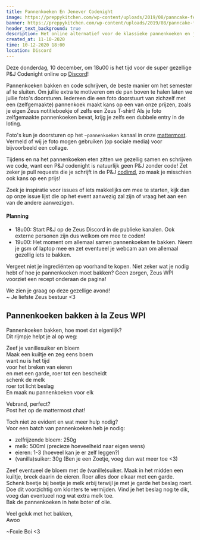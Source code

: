 ```yaml
---
title: Pannenkoeken En Jenever Codenight
image: https://preppykitchen.com/wp-content/uploads/2019/08/panncake-feature-n-768x1088.jpg
banner: https://preppykitchen.com/wp-content/uploads/2019/08/panncake-feature-n-768x1088.jpg
header_text_background: true
description: Het online alternatief voor de klassieke pannenkoeken en jenever codenight. Gezelligheid alom!
created_at: 11-10-2020
time: 10-12-2020 18:00
location: Discord
---
```


Deze donderdag, 10 december, om 18u00 is het tijd voor de super gezellige P&J Codenight online op [Discord][discord]!

Pannenkoeken bakken en code schrijven, de beste manier om het semester af te sluiten. Om jullie extra te motiveren om de pan boven te halen laten we jullie foto's doorsturen. Iedereen die een foto doorstuurt van zichzelf met een (zelfgemaakte) pannenkoek maakt kans op een van onze prijzen, zoals je eigen Zeus notitieboekje of zelfs een Zeus T-shirt! Als je foto zelfgemaakte pannenkoeken bevat, krijg je zelfs een dubbele entry in de loting.

Foto's kun je doorsturen op het `~pannenkoeken` kanaal in onze [mattermost][mattermost]. Vermeld of wij je foto mogen gebruiken (op sociale media) voor bijvoorbeeld een collage.

Tijdens en na het pannenkoeken eten zitten we gezellig samen en schrijven we code, want een P&J codenight is natuurlijk geen P&J zonder code!
Zet zeker je pull requests die je schrijft in de P&J [codimd][p&jmd], zo maak je misschien ook kans op een prijs!

Zoek je inspiratie voor issues of iets makkelijks om mee te starten, kijk dan op onze issue lijst die op het event aanwezig zal zijn of vraag het aan een van de andere aanwezigen.

#### Planning

- 18u00: Start P&J op de Zeus Discord in de publieke kanalen. Ook externe personen zijn dus welkom om mee te coden!
- 19u00: Het moment om allemaal samen pannenkoeken te bakken. Neem je gsm of laptop mee en zet eventueel je webcam aan om allemaal gezellig iets te bakken.

Vergeet niet je ingrediënten op voorhand te kopen. Niet zeker wat je nodig hebt of hoe je pannenkoeken moet bakken? Geen zorgen, Zeus WPI voorziet een recept onderaan de pagina!

We zien je graag op deze gezellige avond!  
~ Je liefste Zeus bestuur <3

[discord]: https://discord.gg/qt4fNkVZ9Y
[mattermost]: https://mattermost.zeus.gent
[p&jmd]: https://codimd.zeus.gent/s/1OMowODnO#

## Pannenkoeken bakken à la Zeus WPI

Pannenkoeken bakken, hoe moet dat eigenlijk?  
Dit rijmpje helpt je al op weg:

Zeef je vanillesuiker en bloem  
Maak een kuiltje en zeg eens boem  
want nu is het tijd  
voor het breken van eieren  
en met een garde, roer tot een bescheidt  
schenk de melk  
roer tot licht beslag  
En maak nu pannenkoeken voor elk

Vebrand, perfect?  
Post het op de mattermost chat!

Toch niet zo evident en wat meer hulp nodig?  
Voor een batch van pannenkoeken heb je nodig:

- zelfrijzende bloem: 250g
- melk: 500ml (precieze hoeveelheid naar eigen wens)
- eieren: 1-3 (hoeveel kan je er zelf leggen?)
- (vanilla)suiker: 30g (Ben je een Zoetje, voeg dan wat meer toe <3)

Zeef eventueel de bloem met de (vanille)suiker. Maak in het midden een kuiltje, breek daarin de eieren. Roer alles door elkaar met een garde.
Schenk beetje bij beetje je melk erbij terwijl je met je garde het beslag roert. Doe dit voorzichtig om klonters te vermijden.
Vind je het beslag nog te dik, voeg dan eventueel nog wat extra melk toe.  
Bak de pannenkoeken in hete boter of olie.

Veel geluk met het bakken,  
Awoo

~Foxie Boi <3
